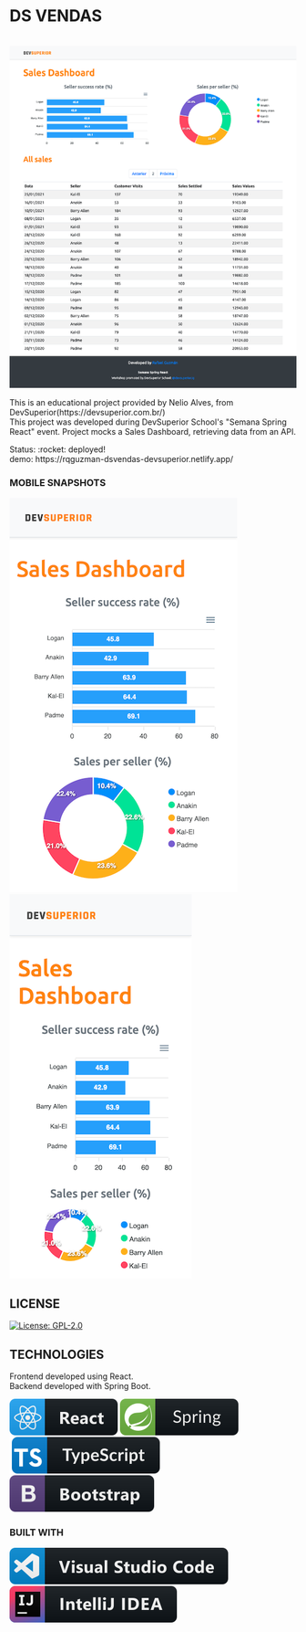 # DS VENDAS
</br>![web](https://github.com/rqguzman/assets/blob/main/snapshots/dsvendas/web_updt.png)
<p>
    This is an educational project provided by Nelio Alves, from </br>
    DevSuperior(https://devsuperior.com.br/) </br>
    This project was developed during DevSuperior School's "Semana Spring React" event.
    Project mocks a Sales Dashboard, retrieving data from an API.    
</p>
<p>
    Status: :rocket: deployed! </br>
    demo: https://rqguzman-dsvendas-devsuperior.netlify.app/
</p>

### MOBILE SNAPSHOTS
![mobile_lg](https://github.com/rqguzman/assets/blob/main/snapshots/dsvendas/mobile_lg.png)
![mobile_sm](https://github.com/rqguzman/assets/blob/main/snapshots/dsvendas/mobile_sm.png)

## LICENSE

[![License: GPL-2.0](https://img.shields.io/github/license/rqguzman/dsvendas-devsuperior?color=0F80c0)](https://github.com/rqguzman/dsvendas-devsuperior/blob/main/LICENSE)

## TECHNOLOGIES
<p>
    Frontend developed using React.</br>
    Backend developed with Spring Boot.</br>
</p>
<p>
    <img src="https://github.com/rqguzman/assets/blob/main/ColoredBadges/svg/dev/frameworks/react.svg" alt="React" style="vertical-align:top margin:6px 4px">
    <img src="https://github.com/rqguzman/assets/blob/main/ColoredBadges/svg/dev/frameworks/spring.svg" alt="Spring" style="vertical-align:top margin:6px 4px">
    <img src="https://github.com/rqguzman/assets/blob/main/ColoredBadges/svg/dev/languages/typescript.svg" alt="TypeScript" style="vertical-align:top margin:6px 4px">
    <img src="https://github.com/rqguzman/assets/blob/main/ColoredBadges/svg/dev/frameworks/bootstrap.svg" alt="TypeScript" style="vertical-align:top margin:6px 4px">
</p>


### BUILT WITH  
<p>
    <img src="https://github.com/rqguzman/assets/blob/main/ColoredBadges/svg/dev/tools/visualstudio_code.svg" alt="VS Code" style="vertical-align:top margin:6px 4px">
    <img src="https://github.com/rqguzman/assets/blob/main/ColoredBadges/svg/dev/tools/jetbrains_intellij.svg" alt="IntelliJ" style="vertical-align:top margin:6px 4px">
</p>
